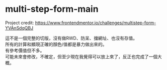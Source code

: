 # multi-step-form-main

Project credit: https://www.frontendmentor.io/challenges/multistep-form-YVAnSdqQBJ

這不是一個完整的切版，沒有做RWD、防呆、擋網址、也沒有存值。  
所有的計算和顯現正確的顏色/值都是暴力做出來的。  
有參考價值但不多。  
可能未來會修改，不確定，但至少現在我覺得可以放上來了，反正也完成了一個大概。  
